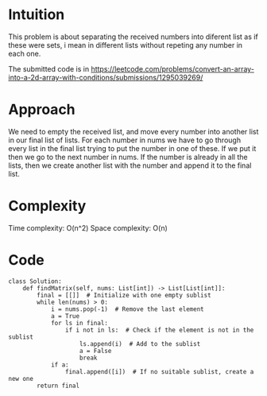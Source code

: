 # Intuition
This problem is about separating the received numbers into diferent list as if these were sets, i mean in different lists without repeting any number in each one.

The submitted code is in <https://leetcode.com/problems/convert-an-array-into-a-2d-array-with-conditions/submissions/1295039269/>

# Approach
We need to empty the received list, and move every number into another list in our final list of lists.
For each number in nums we have to go through every list in the final list trying to put the number in one of these. If we put it then we go to the next number in nums.
If the number is already in all the lists, then we create another list with the number and append it to the final list.

# Complexity
Time complexity: O(n^2)
Space complexity: O(n)

# Code
``` python3
class Solution:
    def findMatrix(self, nums: List[int]) -> List[List[int]]:
        final = [[]]  # Initialize with one empty sublist
        while len(nums) > 0:
            i = nums.pop(-1)  # Remove the last element
            a = True
            for ls in final:
                if i not in ls:  # Check if the element is not in the sublist
                    ls.append(i)  # Add to the sublist
                    a = False
                    break
            if a:
                final.append([i])  # If no suitable sublist, create a new one
        return final
```
